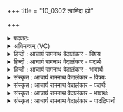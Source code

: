 +++
title = "10_0302 त्वामिदा ह्यो"

+++
<details><summary>पदपाठः</summary>

त्वा꣢म्। इ꣣दा꣢। ह्यः। न꣡रः꣢꣯। अ꣡पी꣢꣯प्यन्। व꣣ज्रिन्। भू꣡र्ण꣢꣯यः। सः। इ꣣न्द्र। स्तो꣡म꣢꣯वाहसः। स्तो꣡म꣢꣯। वा꣣हसः। इह꣢। श्रु꣣धि। उ꣡प꣢꣯। स्व꣡स꣢꣯रम्। आ। ग꣣हि। ३०२।
</details>

<details><summary>अधिमन्त्रम् (VC)</summary>

- इन्द्रः
- नृमेध आङ्गिरसः
- बृहती
- मध्यमः
- ऐन्द्रं काण्डम्
</details>

<details><summary>हिन्दी : आचार्य रामनाथ वेदालंकार - विषयः</summary>

अगले मन्त्र में परमेश्वर वा राजा का आह्वान किया गया है।
</details>

<details><summary>हिन्दी : आचार्य रामनाथ वेदालंकार - पदार्थः</summary>

पदार्थान्वयभाषाः -  हे (वज्रिन्) वज्रधारी अर्थात् दुर्जनों के दलन और सज्जनों के रक्षण की शक्ति से युक्त परमात्मन् वा राजन् ! (त्वाम्) आपको (भूर्णयः) लोगों का भरण-पोषण करनेवाले (नरः) नेताजन (इदा) इस समय, तथा (ह्यः) भूतकाल में (अपीप्यन्) बढ़ाते हैं और बढ़ाते रहे हैं, अर्थात् सदा आपका प्रचार करते हैं। (सः) वह आप (इन्द्र) हे दुर्मति के विदारक और सुमति के दाता परमात्मन् वा राजन् ! (स्तोमवाहसः) स्तुति करनेवाले हम लोगों को अर्थात् हमारे निवेदनों को (इह) यहाँ (श्रुधि) सुनिए और (स्वसरम्) हमारे हृदयसदन में अथवा प्रजा के सभागृह में (उप आ गहि) आइए ॥१०॥ इस मन्त्र में अर्थश्लेषालङ्कार है ॥१०॥
</details>

<details><summary>हिन्दी : आचार्य रामनाथ वेदालंकार - भावार्थः</summary>

भावार्थभाषाः -  समाज में जो नेताजन होते हैं, उन्हें चाहिए कि सर्वत्र परमात्मा वा प्रजारञ्जक राजा का प्रचार करें, जिससे राष्ट्र के सब लोग आस्तिक तथा राजभक्त हों ॥१०॥ इस दशति में इन्द्र के प्रति सोमरस अर्पित होने, गाय के रूप में इन्द्र का स्मरण करके उसका आह्वान होने, इन्द्र से सम्बन्ध रखनेवाले त्वष्टा, पर्जन्य, बृहस्पति एवं अदिति का आह्वान होने और इन्द्र नाम से राजा, सेनापति आदि का भी वर्णन होने से इस दशति के विषय की पूर्वदशति के विषय के साथ संगति है ॥ चतुर्थ प्रपाठक में प्रथम अर्ध की प्रथम दशति समाप्त ॥ तृतीय अध्याय में सप्तम खण्ड समाप्त ॥
</details>

<details><summary>संस्कृत : आचार्य रामनाथ वेदालंकार - विषयः</summary>

अथ परमेश्वरो नृपतिश्चाहूयते।
</details>

<details><summary>संस्कृत : आचार्य रामनाथ वेदालंकार - पदार्थः</summary>

पदार्थान्वयभाषाः -  हे (वज्रिन्) वज्रधर ! दुर्जनदलनसज्जनरक्षणशक्तियुक्त परमात्मन् राजन् वा ! (त्वाम्) भवन्तम् (भूर्णयः) जनानां भरणपोषणतत्पराः। डुभृञ् धारणपोषणयोः, ‘घृणिपृश्निपार्ष्णिचूर्णिभूर्णयः’ उ० ४।५२ इति निः प्रत्ययः। (नरः) नेतारो जनाः (इदा) अस्मिन् काले। ‘सर्वैकान्यकिंयत्तदः काले दा’ अ० २।३।१५ इति इदम् शब्दाद् दा प्रत्ययः। (ह्यः) गते च काले (अपीप्यन्२) वर्द्धयन्ति वर्द्धितवन्तश्च, वर्द्धनं चात्र प्रचारो ज्ञेयः। (सः) तादृशः त्वम्, हे (इन्द्र) दुर्मतिविदारक सुमतिप्रदायक परमात्मन् राजन् वा ! (स्तोमवाहसः) स्तुतिवाहकान् अस्मान्, अस्माकं निवेदनानीत्यर्थः (इह) अत्र (श्रुधि) शृणु, अस्माकम् (स्वसरम्) गृहम्, हृदयसदनम् सभागृहं वा। स्वसराणि इति गृहनामसु पठितम्। निघं० ३।४। (उप आ गहि) उपागच्छ ॥१०॥ अत्र अर्थश्लेषालङ्कारः ॥१०॥
</details>

<details><summary>संस्कृत : आचार्य रामनाथ वेदालंकार - भावार्थः</summary>

भावार्थभाषाः -  समाजे ये नेतारो भवन्ति तैः सर्वत्र परमात्मा प्रजारञ्जको राजा च प्रचारणीयः, येन राष्ट्रस्य सर्वे जना आस्तिका राजभक्ताश्च भवेयुः ॥१०॥ अथेन्द्रं प्रति सोमरसार्पणाद्, धेनुरूपेणेन्द्रं स्मृत्वा तदाह्वानात्, तत्सम्बन्धित्वष्टृपर्जन्यबृहस्पत्यदितीनामाह्वानाद्, इन्द्रनाम्ना नृपसेनापत्यादीनां चापि वर्णनादेतद्दशत्यर्थस्य पूर्वदशत्यर्थेन सह सङ्गतिरस्तीति बोध्यम्। इति चतुर्थे प्रपाठके प्रथमार्धे प्रथमा दशतिः। इति तृतीयाध्याये सप्तमः खण्डः ॥
</details>

<details><summary>संस्कृत : आचार्य रामनाथ वेदालंकार - पादटिप्पनी</summary>

टिप्पणी:   १. ऋ० ८।९९।१ ‘वाहस इह’ इत्यत्र ‘वाहसामिह’ इति पाठः। साम० ८१३। २. ओप्यायी वृद्धौ इत्यस्येदं रूपम्। वर्धयन्तीत्यर्थः। आप्यायितवन्तः—इति भ०। सोममपाययन्—इति सा०।
</details>